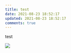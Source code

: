 ```yaml
---
title: test
date: 2021-08-23 18:52:17
updated: 2021-08-23 18:52:17
comments: true
---
```

test

![](/images/y的副本.jpg)